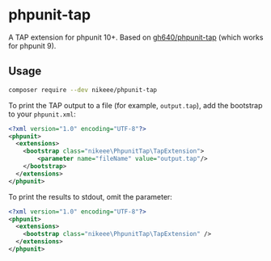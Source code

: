 # phpunit-tap

A TAP extension for phpunit 10+. Based on [gh640/phpunit-tap](https://github.com/gh640/phpunit-tap) (which works for phpunit 9).

## Usage
```sh
composer require --dev nikeee/phpunit-tap
```

To print the TAP output to a file (for example, `output.tap`), add the bootstrap to your `phpunit.xml`:
```xml
<?xml version="1.0" encoding="UTF-8"?>
<phpunit>
  <extensions>
    <bootstrap class="nikeee\PhpunitTap\TapExtension">
        <parameter name="fileName" value="output.tap"/>
    </bootstrap>
  </extensions>
</phpunit>
```

To print the results to stdout, omit the parameter:
```xml
<?xml version="1.0" encoding="UTF-8"?>
<phpunit>
  <extensions>
    <bootstrap class="nikeee\PhpunitTap\TapExtension" />
  </extensions>
</phpunit>
```
